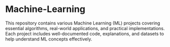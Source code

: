 # Machine-Learning
This repository contains various Machine Learning (ML) projects covering essential algorithms, real-world applications, and practical implementations. Each project includes well-documented code, explanations, and datasets to help understand ML concepts effectively.
